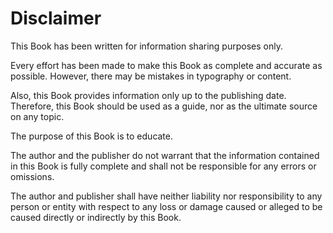 # Disclaimer

This Book has been written for information sharing purposes only.

Every effort has been made to make this Book as complete and accurate as possible. However, there may be mistakes in typography or content.

Also, this Book provides information only up to the publishing date. Therefore, this Book should be used as a guide, nor as the ultimate source on any topic.

The purpose of this Book is to educate.

The author and the publisher do not warrant that the information contained in this Book is fully complete and shall not be responsible for any errors or omissions.

The author and publisher shall have neither liability nor responsibility to any person or entity with respect to any loss or damage caused or alleged to be caused directly or indirectly by this Book.
